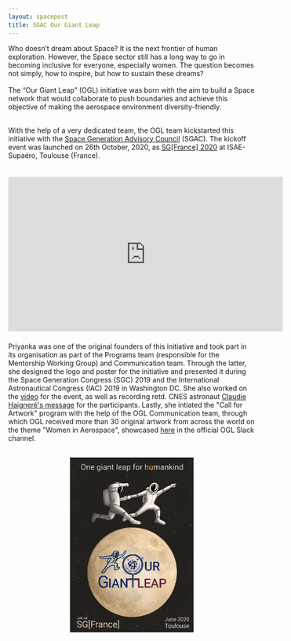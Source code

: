```yaml
---
layout: spacepost
title: SGAC Our Giant Leap
---
```


<p>
	Who doesn’t dream about Space? It is the next frontier of human exploration. However, the Space sector still has a long way to go in becoming inclusive for everyone, especially women. The question becomes not simply, how to inspire, but how to sustain these dreams?
	<br><br>
	The “Our Giant Leap” (OGL) initiative was born with the aim to build a Space network that would collaborate to push boundaries and achieve this objective of making the aerospace environment diversity-friendly.
	<br><br>
</p>
<p>
	With the help of a very dedicated team, the OGL team kickstarted this initiative with the <a href="https://spacegeneration.org/">Space Generation Advisory Council</a> (SGAC). The kickoff event was launched on 26th October, 2020, as <a href="https://spacegeneration.org/event/sgfrance-2020">SG[France] 2020</a> at ISAE-Supaéro, Toulouse (France).
	<br><br>
</p>
<p align="center" style="font-size:18px">
	<iframe width="560" height="315" src="https://www.youtube.com/embed/pErzslMIl68" frameborder="0" allow="accelerometer; autoplay; encrypted-media; gyroscope; picture-in-picture" allowfullscreen></iframe>
</p>
<p>
	Priyanka was one of the original founders of this initiative and took part in its organisation as part of the Programs team (responsible for the Mentorship Working Group) and Communication team. Through the latter, she designed the logo and poster for the initiative and presented it during the Space Generation Congress (SGC) 2019 and the International Astronautical Congress (IAC) 2019 in Washington DC. She also worked on the <a href="https://www.youtube.com/watch?v=pErzslMIl68&feature=emb_logo">video</a> for the event, as well as recording retd. CNES astronaut <a href="https://www.youtube.com/watch?v=b5f_sSXBi7k">Claudie Haigneré's message</a> for the participants. Lastly, she intiated the "Call for Artwork" program with the help of the OGL Communication team, through which OGL received more than 30 original artwork from across the world on the theme "Women in Aerospace", showcased <a href="https://app.slack.com/client/T011D7ADA94/C0136NLHYJH">here</a> in the official OGL Slack channel. 
	<br><br>
</p>
<p align="center">
	<img src="/Portfolio/Commissions/ogl.jpg" alt="Our Giant Leap poster" style="width:50%">
</p>

<!--<a href="/Space">Back...</a>--->
